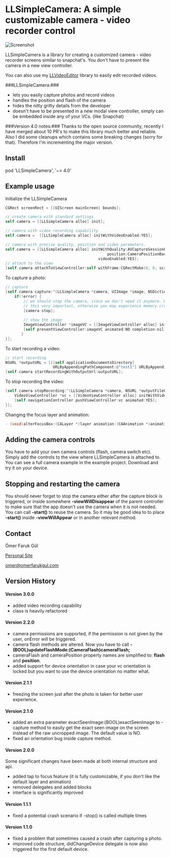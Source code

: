 # LLSimpleCamera: A simple customizable camera - video recorder control

![Screenshot](https://raw.githubusercontent.com/omergul123/LLSimpleCamera/master/screenshot.png)

LLSimpleCamera is a library for creating a customized camera - video recorder screens similar to snapchat's. You don't have to present the camera in a new view controller.

You can also use my [LLVideoEditor][1] library to easily edit recorded videos.

###LLSimpleCamera:###
* lets you easily capture photos and record videos
* handles the position and flash of the camera
* hides the nitty gritty details from the developer
* doesn't have to be presented in a new modal view controller, simply can be embedded inside any of your VCs. (like Snapchat)

###Version 4.0 notes:###
Thanks to the open source community, recently I have merged about 10 PR's to make this library much better and reliable. Also I did some cleanups which contains some breaking changes (sorry for that). Therefore I'm incrementing the major version.

## Install

pod 'LLSimpleCamera', '~> 4.0'

## Example usage

Initialize the LLSimpleCamera
```objective-c
CGRect screenRect = [[UIScreen mainScreen] bounds];

// create camera with standard settings
self.camera = [[LLSimpleCamera alloc] init];

// camera with video recording capability
self.camera =  [[LLSimpleCamera alloc] initWithVideoEnabled:YES];

// camera with precise quality, position and video parameters.
self.camera = [[LLSimpleCamera alloc] initWithQuality:AVCaptureSessionPresetHigh
                                             position:CameraPositionBack
                                         videoEnabled:YES];
// attach to the view
[self.camera attachToViewController:self withFrame:CGRectMake(0, 0, screenRect.size.width, screenRect.size.height)];

```

To capture a photo:
```objective-c
// capture
[self.camera capture:^(LLSimpleCamera *camera, UIImage *image, NSDictionary *metadata, NSError *error) {
    if(!error) {    
        // we should stop the camera, since we don't need it anymore. We will open a new vc.
        // this very important, otherwise you may experience memory crashes
        [camera stop];
            
        // show the image
        ImageViewController *imageVC = [[ImageViewController alloc] initWithImage:image];
        [self presentViewController:imageVC animated:NO completion:nil];
       }
}];
```

To start recording a video:
```objective-c
// start recording
NSURL *outputURL = [[[self applicationDocumentsDirectory]
                     URLByAppendingPathComponent:@"test1"] URLByAppendingPathExtension:@"mov"];
[self.camera startRecordingWithOutputUrl:outputURL];
```

To stop recording the video:
```objective-c
[self.camera stopRecording:^(LLSimpleCamera *camera, NSURL *outputFileUrl, NSError *error) {
    VideoViewController *vc = [[VideoViewController alloc] initWithVideoUrl:outputFileUrl];
    [self.navigationController pushViewController:vc animated:YES];
}];
```

Changing the focus layer and animation:
```objective-c
- (void)alterFocusBox:(CALayer *)layer animation:(CAAnimation *)animation;
```

## Adding the camera controls

You have to add your own camera controls (flash, camera switch etc). Simply add the controls to the view where LLSimpleCamera is attached to. You can see a full camera example in the example project. Download and try it on your device.

## Stopping and restarting the camera

You should never forget to stop the camera either after the capture block is triggered, or inside somewhere **-viewWillDisappear** of the parent controller to make sure that the app doesn't use the camera when it is not needed. You can call **-start()** to reuse the camera. So it may be good idea to to place **-start()** inside **-viewWillAppear** or in another relevant method.

## Contact

Ömer Faruk Gül

[Personal Site][2]

omer@omerfarukgul.com

## Version History

#### Version 3.0.0
 - added video recording capability
 - class is heavily refactored 

#### Version 2.2.0
- camera permissions are supported, if the permission is not given by the user, onError will be triggered.
- camera flash methods are altered. Now you have to call **- (BOOL)updateFlashMode:(CameraFlash)cameraFlash;**
- cameraFlash and cameraPosition property names are simplified to: **flash** and **position**.
- added support for device orientation in case your vc orientation is locked but you want to use the device orientation no matter what.

#### Version 2.1.1
- freezing the screen just after the photo is taken for better user experience.

#### Version 2.1.0
- added an extra parameter exactSeenImage:(BOOL)exactSeenImage to -capture method to easily get the exact seen image on the screen instead of the raw uncropped image. The default value is NO.
- fixed an orientation bug inside capture method.

#### Version 2.0.0
Some significant changes have been made at both internal structure and  api.
- added tap to focus feature (it is fully customizable, if you don't like the default layer and animation)
- removed delegates and added blocks
- interface is significantly improved

#### Version 1.1.1
- fixed a potential crash scenario if -stop() is called multiple times

#### Version 1.1.0
- fixed a problem that sometimes caused a crash after capturing a photo.
- improved code structure, didChangeDevice delegate is now also triggered for the first default device.

[1]: http://github.com/omergul123/LLVideoEditor
[2]: http://omerfarukgul.com
